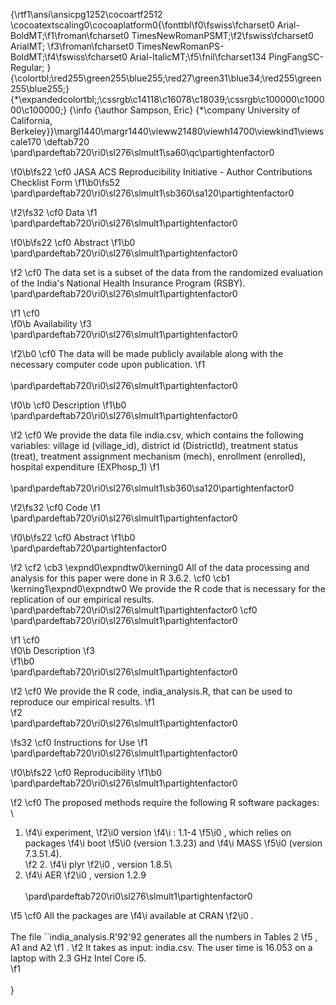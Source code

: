 {\rtf1\ansi\ansicpg1252\cocoartf2512
\cocoatextscaling0\cocoaplatform0{\fonttbl\f0\fswiss\fcharset0
Arial-BoldMT;\f1\froman\fcharset0 TimesNewRomanPSMT;\f2\fswiss\fcharset0
ArialMT; \f3\froman\fcharset0
TimesNewRomanPS-BoldMT;\f4\fswiss\fcharset0
Arial-ItalicMT;\f5\fnil\fcharset134 PingFangSC-Regular; }
{\colortbl;\red255\green255\blue255;\red27\green31\blue34;\red255\green255\blue255;}
{\*\expandedcolortbl;;\cssrgb\c14118\c16078\c18039;\cssrgb\c100000\c100000\c100000;}
{\info
{\author Sampson, Eric}
{\*\company University of California, Berkeley}}\margl1440\margr1440\vieww21480\viewh14700\viewkind1\viewscale170
\deftab720
\pard\pardeftab720\ri0\sl276\slmult1\sa60\qc\partightenfactor0

\f0\b\fs22 \cf0 JASA ACS Reproducibility Initiative - Author
Contributions Checklist Form \f1\b0\fs52\
\pard\pardeftab720\ri0\sl276\slmult1\sb360\sa120\partightenfactor0

\f2\fs32 \cf0 Data \f1\
\pard\pardeftab720\ri0\sl276\slmult1\partightenfactor0

\f0\b\fs22 \cf0 Abstract \f1\b0\
\pard\pardeftab720\ri0\sl276\slmult1\partightenfactor0

\f2 \cf0 The data set is a subset of the data from the randomized
evaluation of the India's National Health Insurance Program (RSBY).\
\pard\pardeftab720\ri0\sl276\slmult1\partightenfactor0

\f1 \cf0\
\f0\b Availability \f3\
\pard\pardeftab720\ri0\sl276\slmult1\partightenfactor0

\f2\b0 \cf0 The data will be made publicly available along with the
necessary computer code upon publication. \f1\
\
\pard\pardeftab720\ri0\sl276\slmult1\partightenfactor0

\f0\b \cf0 Description \f1\b0\
\pard\pardeftab720\ri0\sl276\slmult1\partightenfactor0

\f2 \cf0 We provide the data file india.csv, which contains the
following variables: village id (village\_id), district id (DistrictId),
treatment status (treat), treatment assignment mechanism (mech),
enrollment (enrolled), hospital expenditure (EXPhosp\_1) \f1\
\
\pard\pardeftab720\ri0\sl276\slmult1\sb360\sa120\partightenfactor0

\f2\fs32 \cf0 Code \f1\
\pard\pardeftab720\ri0\sl276\slmult1\partightenfactor0

\f0\b\fs22 \cf0 Abstract \f1\b0\
\pard\pardeftab720\partightenfactor0

\f2 \cf2 \cb3 \expnd0\expndtw0\kerning0 All of the data processing and
analysis for this paper were done in R 3.6.2. \cf0 \cb1
\kerning1\expnd0\expndtw0 We provide the R code that is necessary for
the replication of our empirical results.\
\pard\pardeftab720\ri0\sl276\slmult1\partightenfactor0
\cf0 \
\pard\pardeftab720\ri0\sl276\slmult1\partightenfactor0

\f1 \cf0\
\f0\b Description \f3\
\f1\b0\
\pard\pardeftab720\ri0\sl276\slmult1\partightenfactor0

\f2 \cf0 We provide the R code, india\_analysis.R, that can be used to
reproduce our empirical results. \f1\
\f2\
\pard\pardeftab720\ri0\sl276\slmult1\partightenfactor0

\fs32 \cf0 Instructions for Use \f1\
\pard\pardeftab720\ri0\sl276\slmult1\partightenfactor0

\f0\b\fs22 \cf0 Reproducibility \f1\b0\
\pard\pardeftab720\ri0\sl276\slmult1\partightenfactor0

\f2 \cf0 The proposed methods require the following R software
packages:\
\
1. \f4\i experiment, \f2\i0 version \f4\i : 1.1-4 \f5\i0 , which relies
on packages \f4\i boot \f5\i0 (version 1.3.23) and \f4\i MASS \f5\i0
(version 7.3.51.4).\
\f2 2. \f4\i plyr \f2\i0 , version 1.8.5\
3. \f4\i AER \f2\i0 , version 1.2.9\
\
\pard\pardeftab720\ri0\sl276\slmult1\partightenfactor0

\f5 \cf0 All the packages are \f4\i  available at CRAN \f2\i0 .\
\
The file \`\`india\_analysis.R'92'92 generates all the numbers in Tables
2 \f5 , A1 and A2 \f1 . \f2 It takes as input: india.csv. The user time
is 16.053 on a laptop with 2.3 GHz Intel Core i5.\
\f1\
\
}
